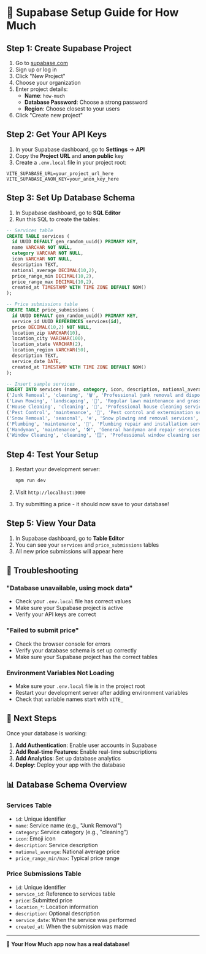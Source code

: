 # 🚀 Supabase Setup Guide for How Much

## Step 1: Create Supabase Project

1. Go to [supabase.com](https://supabase.com)
2. Sign up or log in
3. Click "New Project"
4. Choose your organization
5. Enter project details:
   - **Name**: `how-much`
   - **Database Password**: Choose a strong password
   - **Region**: Choose closest to your users
6. Click "Create new project"

## Step 2: Get Your API Keys

1. In your Supabase dashboard, go to **Settings** → **API**
2. Copy the **Project URL** and **anon public** key
3. Create a `.env.local` file in your project root:

```env
VITE_SUPABASE_URL=your_project_url_here
VITE_SUPABASE_ANON_KEY=your_anon_key_here
```

## Step 3: Set Up Database Schema

1. In Supabase dashboard, go to **SQL Editor**
2. Run this SQL to create the tables:

```sql
-- Services table
CREATE TABLE services (
  id UUID DEFAULT gen_random_uuid() PRIMARY KEY,
  name VARCHAR NOT NULL,
  category VARCHAR NOT NULL,
  icon VARCHAR NOT NULL,
  description TEXT,
  national_average DECIMAL(10,2),
  price_range_min DECIMAL(10,2),
  price_range_max DECIMAL(10,2),
  created_at TIMESTAMP WITH TIME ZONE DEFAULT NOW()
);

-- Price submissions table
CREATE TABLE price_submissions (
  id UUID DEFAULT gen_random_uuid() PRIMARY KEY,
  service_id UUID REFERENCES services(id),
  price DECIMAL(10,2) NOT NULL,
  location_zip VARCHAR(10),
  location_city VARCHAR(100),
  location_state VARCHAR(2),
  location_region VARCHAR(50),
  description TEXT,
  service_date DATE,
  created_at TIMESTAMP WITH TIME ZONE DEFAULT NOW()
);

-- Insert sample services
INSERT INTO services (name, category, icon, description, national_average, price_range_min, price_range_max) VALUES
('Junk Removal', 'cleaning', '🗑️', 'Professional junk removal and disposal services', 250.00, 150.00, 400.00),
('Lawn Mowing', 'landscaping', '🌱', 'Regular lawn maintenance and grass cutting', 45.00, 25.00, 75.00),
('House Cleaning', 'cleaning', '🧹', 'Professional house cleaning services', 150.00, 100.00, 250.00),
('Pest Control', 'maintenance', '🐜', 'Pest control and extermination services', 200.00, 150.00, 300.00),
('Snow Removal', 'seasonal', '❄️', 'Snow plowing and removal services', 75.00, 50.00, 120.00),
('Plumbing', 'maintenance', '🔧', 'Plumbing repair and installation services', 300.00, 200.00, 500.00),
('Handyman', 'maintenance', '🛠️', 'General handyman and repair services', 100.00, 60.00, 150.00),
('Window Cleaning', 'cleaning', '🪟', 'Professional window cleaning services', 120.00, 80.00, 200.00);
```

## Step 4: Test Your Setup

1. Restart your development server:
   ```bash
   npm run dev
   ```

2. Visit `http://localhost:3000`

3. Try submitting a price - it should now save to your database!

## Step 5: View Your Data

1. In Supabase dashboard, go to **Table Editor**
2. You can see your `services` and `price_submissions` tables
3. All new price submissions will appear here

## 🔧 Troubleshooting

### "Database unavailable, using mock data"
- Check your `.env.local` file has correct values
- Make sure your Supabase project is active
- Verify your API keys are correct

### "Failed to submit price"
- Check the browser console for errors
- Verify your database schema is set up correctly
- Make sure your Supabase project has the correct tables

### Environment Variables Not Loading
- Make sure your `.env.local` file is in the project root
- Restart your development server after adding environment variables
- Check that variable names start with `VITE_`

## 🎯 Next Steps

Once your database is working:

1. **Add Authentication**: Enable user accounts in Supabase
2. **Add Real-time Features**: Enable real-time subscriptions
3. **Add Analytics**: Set up database analytics
4. **Deploy**: Deploy your app with the database

## 📊 Database Schema Overview

### Services Table
- `id`: Unique identifier
- `name`: Service name (e.g., "Junk Removal")
- `category`: Service category (e.g., "cleaning")
- `icon`: Emoji icon
- `description`: Service description
- `national_average`: National average price
- `price_range_min/max`: Typical price range

### Price Submissions Table
- `id`: Unique identifier
- `service_id`: Reference to services table
- `price`: Submitted price
- `location_*`: Location information
- `description`: Optional description
- `service_date`: When the service was performed
- `created_at`: When the submission was made

---

**🎉 Your How Much app now has a real database!** 